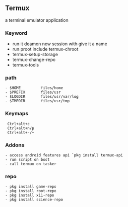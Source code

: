 ## Termux
a terminal emulator application

### Keyword
- run it deamon new session with give it a name
- run proot include termux-chroot
- termux-setup-storage
- termux-change-repo
- termux-tools

### path
```
- $HOME         files/home
- $PREFIX       files/usr   
- $LOGDIR       files/usr/var/log
- $TMPDIR       files/usr/tmp
```

### Keymaps
```
 Ctrl+alt+c
 Ctrl+alt+n/p 
 Ctrl+alt+-/+
```

### Addons
```
- access android features api `pkg install termux-api
- run script on boot
- call termux on tasker
```

### repo
```
- pkg install game-repo
- pkg install root-repo
- pkg install x11-repo
- pkg install science-repo
```

